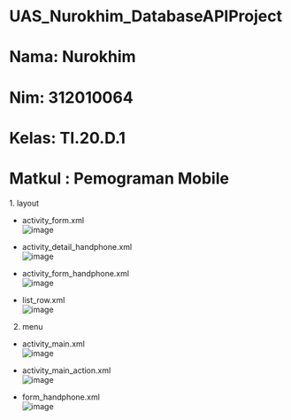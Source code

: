 # UAS_Nurokhim_DatabaseAPIProject

<h1>Nama: Nurokhim</h1>
<h1>Nim: 312010064</h1>
<h1>Kelas: TI.20.D.1</h1>
<h1>Matkul : Pemograman Mobile</h1>
1. layout

 - activity_form.xml
     <br>
![image](https://github.com/Nurokhim/Uas_Pemrograman_Mobile/assets/101801920/166d83a5-4562-4807-be80-45d3be9f4506)

 - activity_detail_handphone.xml
     <br>
   ![image](https://github.com/Nurokhim/Uas_Pemrograman_Mobile/assets/101801920/eeefe916-d2d6-419b-a641-55b4919d74f4)

 - activity_form_handphone.xml
     <br>
![image](https://github.com/Nurokhim/Uas_Pemrograman_Mobile/assets/101801920/b4ca37f5-e96a-4192-b0d0-2dd2d9180287)

 - list_row.xml
     <br>
![image](https://github.com/Nurokhim/Uas_Pemrograman_Mobile/assets/101801920/71458dff-3931-463d-a1ea-06e4ca44cfc3)


2. menu
 - activity_main.xml
     <br>
    ![image](https://github.com/Nurokhim/Uas_Pemrograman_Mobile/assets/101801920/4e4dd063-84f5-464d-92cb-c8b244232cb2)


 - activity_main_action.xml
     <br>
 ![image](https://github.com/Nurokhim/Uas_Pemrograman_Mobile/assets/101801920/6be18325-8aa2-4a01-8811-932610b867d8)


 - form_handphone.xml
     <br>
  ![image](https://github.com/Nurokhim/Uas_Pemrograman_Mobile/assets/101801920/706765e6-9b1f-4156-8d84-bcf157ea9830)



